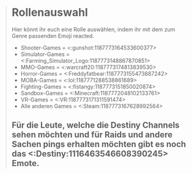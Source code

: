 > # Rollenauswahl
> Hier könnt ihr euch eine Rolle auswählen, indem ihr mit dem zum Genre passenden Emoji reacted.
> * Shooter-Games = <:gunshot:1187773164533600377>
> * Simulator-Games = <:Farming_Simulator_Logo:1187773148867870851>
> * MMO-Games = <:warcraft20:1187773174813839530>
> * Horror-Games = <:Freddyfatbear:1187773155473887242>
> * MOBA-Games = <:lol:1187771288538861689>
> * Fighting-Games = <:fistangy:1187773151850020874>
> * Sandbox-Games = <:Minecraft:1187772048102133761>
> * VR-Games = <:VR:1187773171311591474>
> * Alle anderen Games = <:Steam:1187773167628992564>
> 
> ## Für die Leute, welche die Destiny Channels sehen möchten und für Raids und andere Sachen pings erhalten möchten gibt es noch das <:Destiny:1116463546608390245> Emote.